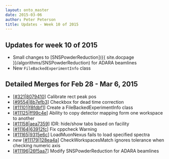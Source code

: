 ```yaml
---
layout: onto_master
date: 2015-03-06
author: Peter Peterson
title: Updates - Week 10 of 2015
---
```

Updates for week 10 of 2015
---------------------------
* Small changes to [SNSPowderReduction]({{ site.docpage }}/algorithms/SNSPowderReduction) for ADARA beamlines
* New `FileBackedExperimentInfo` class

Detailed Merges for Feb 28 - Mar 6, 2015
----------------------------------------
* \[[#321](https://github.com/mantidproject/mantid/pull/321)\|[8079410](https://github.com/mantidproject/mantid/commit/807941060af99de59168532ca3a9be1fd53722ee)\] Calibrate rect peak pos
* \[[#9554](http://trac.mantidproject.org/mantid/ticket/9554)\|[8b7efb3](https://github.com/mantidproject/mantid/commit/8b7efb3e239af0bb04d200db4cc1e6f389e84232)\] Checkbox for dead time correction
* \[[#11101](http://trac.mantidproject.org/mantid/ticket/11101)\|[f8fdbf1](https://github.com/mantidproject/mantid/commit/f8fdbf188fbf77024d492c8d36c4a94cb693b2c5)\] Create a FileBackedExperimentInfo class
* \[[#11125](http://trac.mantidproject.org/mantid/ticket/11125)\|[ff99c4e](https://github.com/mantidproject/mantid/commit/ff99c4e40b43540fd889a79aad61d21586533827)\] Ability to copy detector mapping form one workspace to another
* \[[#11158](http://trac.mantidproject.org/mantid/ticket/11158)\|[aea7359](https://github.com/mantidproject/mantid/commit/aea735910c9fb941ed1b6917f3d1615661f02833)\] IDR: hide/show tabs based on facility
* \[[#11164](http://trac.mantidproject.org/mantid/ticket/11164)\|[63912fc](https://github.com/mantidproject/mantid/commit/63912fca554d59a2b4476fd1df64990694ec9980)\] Fix cppcheck Warning
* \[[#11165](http://trac.mantidproject.org/mantid/ticket/11165)\|[9315e6c](https://github.com/mantidproject/mantid/commit/9315e6c84e8d51a72dfeb7f327711b655b6e224e)\] LoadMuonNexus fails to load specified spectra
* *new* \[[#11179](http://trac.mantidproject.org/mantid/ticket/11179)\|[128ea4a](https://github.com/mantidproject/mantid/commit/128ea4abccdb6ea0fc3c722c5924a823737f2c78)\] CheckWorkspacesMatch ignores tolerance when checking numeric axis
* \[[#11196](http://trac.mantidproject.org/mantid/ticket/11196)\|[26f5aa7](https://github.com/mantidproject/mantid/commit/26f5aa77f7cdc49fba961cfcc10622b1bc5edab3)\] Modify SNSPowderReduction for ADARA beamlines
